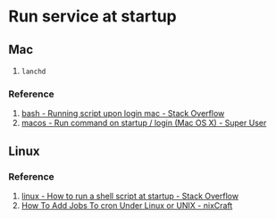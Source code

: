 # Run service at startup

## Mac

1. `lanchd`

### Reference

1. [bash - Running script upon login mac - Stack Overflow](https://stackoverflow.com/questions/6442364/running-script-upon-login-mac)
1. [macos - Run command on startup / login (Mac OS X) - Super User](https://superuser.com/questions/229773/run-command-on-startup-login-mac-os-x)

## Linux

### Reference

1. [linux - How to run a shell script at startup - Stack Overflow](https://stackoverflow.com/questions/12973777/how-to-run-a-shell-script-at-startup)
1. [How To Add Jobs To cron Under Linux or UNIX - nixCraft](https://www.cyberciti.biz/faq/how-do-i-add-jobs-to-cron-under-linux-or-unix-oses/)

